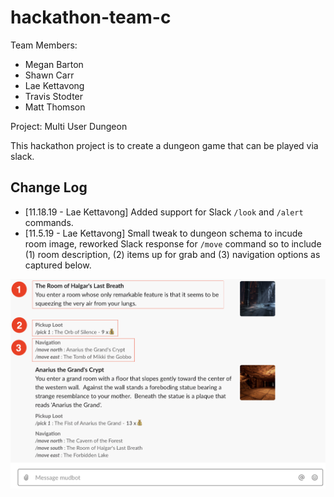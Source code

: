 # hackathon-team-c

Team Members:
- Megan Barton
- Shawn Carr
- Lae Kettavong
- Travis Stodter
- Matt Thomson

Project: Multi User Dungeon

This hackathon project is to create a dungeon game that can be played via slack.



## Change Log
 - [11.18.19 - Lae Kettavong] Added support for Slack `/look` and `/alert` commands. 
 - [11.5.19 - Lae Kettavong] Small tweak to dungeon schema to incude room image, reworked Slack response for `/move` command so to include (1) room description, (2) items up for grab and (3) navigation options as captured below. 

<img src="images/slack-ui-1.png" width="1000">